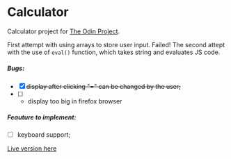 # Calculator

Calculator project for [The Odin Project](https://www.theodinproject.com/courses/web-development-101/lessons/calculator).

First attempt with using arrays to store user input. Failed!
The second attept with the use of `eval()` function, which takes string and evaluates JS code.

##### Bugs:
- [x] ~~display after clicking "=" can be changed by the user;~~
- [ ] - display too big in firefox browser

##### Feauture to implement:
- [ ] keyboard support;

[Live version here](https://atarsa.github.io/calculator/)
